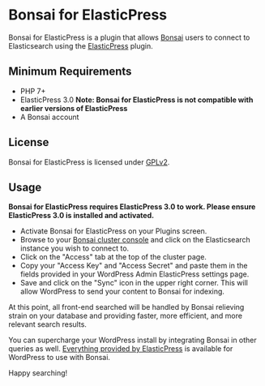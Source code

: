 # Bonsai for ElasticPress

Bonsai for ElasticPress is a plugin that allows [Bonsai](https://bonsai.io/) users to connect to Elasticsearch using the [ElasticPress](https://github.com/10up/elasticpress) plugin.

## Minimum Requirements

* PHP 7+
* ElasticPress 3.0 **Note: Bonsai for ElasticPress is not compatible with earlier versions of ElasticPress**
* A Bonsai account

## License

Bonsai for ElasticPress is licensed under [GPLv2](https://raw.githubusercontent.com/technosailor/bonsai-elasticpress/master/LICENSE?token=AAsRN307voFXWS9XmkBt7sC-bQ3wn_jUks5cgVRxwA%3D%3D).

## Usage

**Bonsai for ElasticPress requires ElasticPress 3.0 to work. Please ensure ElasticPress 3.0 is installed and activated.**

* Activate Bonsai for ElasticPress on your Plugins screen.
* Browse to your [Bonsai cluster console](https://app.bonsai.io/clusters) and click on the Elasticsearch instance you wish to connect to.
* Click on the "Access" tab at the top of the cluster page.
* Copy your "Access Key" and "Access Secret" and paste them in the fields provided in your WordPress Admin ElasticPress settings page.
* Save and click on the "Sync" icon in the upper right corner. This will allow WordPress to send your content to Bonsai for indexing.

At this point, all front-end searched will be handled by Bonsai relieving strain on your database and providing faster, more efficient, and more relevant search results.

You can supercharge your WordPress install by integrating Bonsai in other queries as well. [Everything provided by ElasticPress](https://github.com/10up/ElasticPress/blob/develop/README.md) is available for WordPress to use with Bonsai.

Happy searching!